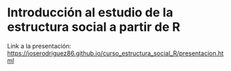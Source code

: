 # Introducción al estudio de la estructura social a partir de R

Link a la presentación: 
https://joserodriguez86.github.io/curso_estructura_social_R/presentacion.html
